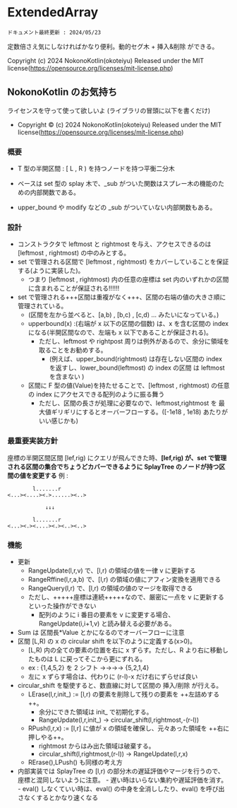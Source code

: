 # ExtendedArray
`ドキュメント最終更新 : 2024/05/23`

定数倍さえ気にしなければかなり便利。動的セグ木 + 挿入&削除 ができる。   

Copyright (c) 2024 NokonoKotlin(okoteiyu) Released under the MIT license(https://opensource.org/licenses/mit-license.php)


## NokonoKotlin のお気持ち
ライセンスを守って使って欲しいよ (ライブラリの冒頭に以下を書くだけ)
- Copyright ©️ (c) 2024 NokonoKotlin(okoteiyu) Released under the MIT license(https://opensource.org/licenses/mit-license.php)


### 概要
- T 型の半開区間 : [ L , R ) を持つノードを持つ平衡二分木
    
- ベースは set 型の splay 木で、_sub がついた関数はスプレー木の機能のための内部関数である。  
- upper_bound や modify などの _sub がついていない内部関数もある。
                   
### 設計
- コンストラクタで leftmost と rightmost を与え、アクセスできるのは [leftmost , rightmost) の中のみとする。  
- set で管理される区間で [leftmost , rightmost) をカバーしていることを保証する(ように実装した)。  
    - つまり [leftmost , rightmost) 内の任意の座標は set 内のいずれかの区間に含まれることが保証される!!!!!!
- set で管理される+++区間は重複がなく+++、区間の右端の値の大きさ順に管理されている。  
    - (区間を左から並べると、[a,b) , [b,c) , [c,d) ... みたいになっている。)
    - upperbound(x) :(右端が x 以下の区間の個数) は、x を含む区間の index になる(半開区間なので、左端も x 以下であることが保証される)。
        - ただし、leftmost や rightpost 周りは例外があるので、余分に領域を取ることをお勧めする。
            - (例えば、upper_bound(rightmost) は存在しない区間の index を返すし、lower_bound(leftmost) の index の区間 は leftmost を含まない )
    - 区間に F 型の値(Value)を持たせることで、[leftmost , rightmost) の任意の index にアクセスできる配列のように振る舞う
        - ただし、区間の長さが処理に必要なので、leftmost,rightmost を 最大値ギリギリにするとオーバーフローする。([-1e18 , 1e18) あたりがいい感じかも)
### 最重要実装方針
 座標の半開区間区間 [lef,rig) にクエリが飛んできた時、<b>[lef,rig) が、set で管理される区間の集合でちょうどカバーできるように SplayTree のノードが持つ区間の値を変更する</b>
例 :
```
        l.......r
<...><....><.>......><..>

            ↓↓↓

        l.......r
<...><.><....><.><..><..>
```

### 機能
- 更新
    - RangeUpdate(l,r,v) で、[l,r) の領域の値を一律 v に更新する
    - RangeRffine(l,r,a,b) で、[l,r) の領域の値にアフィン変換を適用できる
    - RangeQuery(l,r) で、[l,r) の領域の値のマージを取得できる
    - ただし、+++++座標は連続+++++なので、厳密に一点を v に更新するといった操作ができない
        - 配列のように i 番目の要素を v に変更する場合、RangeUpdate(i,i+1,v) と読み替える必要がある。
- Sum は 区間長*Value とかになるのでオーバーフローに注意  
- 区間 [L,R) の x の circular shift を以下のように定義する(x>0)。  
    - [L,R) 内の全ての要素の位置を右に x ずらす。ただし、R より右に移動したものは L に戻ってそこから更にずれる。  
    - ex : {1,4,5,2} を 2 シフト →→→→ {5,2,1,4}
    - 左に x ずらす場合は、代わりに (r-l)-x だけ右にずらせば良い  
- circular_shift を駆使すると、数直線に対して区間の 挿入/削除 が行える。
    - LErase(l,r,init_) := [l,r) の要素を削除して残りの要素を ++左詰めする++。
        - 余分にできた領域は init_ で初期化する。  
        - RangeUpdate(l,r,init_) → circular_shift(l,rightmost,-(r-l))
    - RPush(l,r,x) := [l,r] に値が x の領域を確保し、元々あった領域を ++右に押しやる++。
        - rightmost からはみ出た領域は破棄する。  
        - circular_shift(l,rightmost,(r-l)) → RangeUpdate(l,r,x) 
    - RErase(),LPush() も同様の考え方
- 内部実装では SplayTree の [l,r) の部分木の遅延評価やマージを行うので、座標と混同しないように注意。
        - 遅い時はいらない集約や遅延評価を消す。
        - eval() しなくていい時は、eval() の中身を全消ししたり、eval() を呼び出さなくするとかなり速くなる
